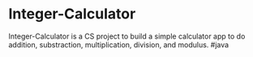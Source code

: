 # Integer-Calculator
Integer-Calculator is a CS project to build a simple calculator app to do addition, substraction, multiplication, division, and modulus.
#java

